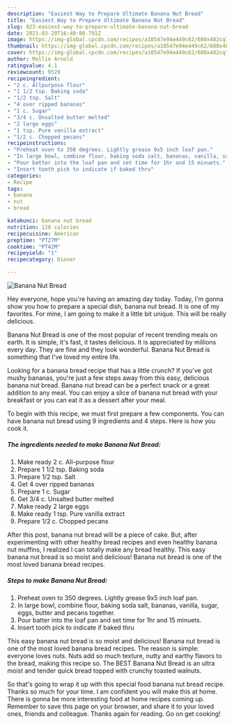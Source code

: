 ```yaml
---
description: "Easiest Way to Prepare Ultimate Banana Nut Bread"
title: "Easiest Way to Prepare Ultimate Banana Nut Bread"
slug: 923-easiest-way-to-prepare-ultimate-banana-nut-bread
date: 2021-03-20T16:40:08.791Z
image: https://img-global.cpcdn.com/recipes/a10547e94e449c62/680x482cq70/banana-nut-bread-recipe-main-photo.jpg
thumbnail: https://img-global.cpcdn.com/recipes/a10547e94e449c62/680x482cq70/banana-nut-bread-recipe-main-photo.jpg
cover: https://img-global.cpcdn.com/recipes/a10547e94e449c62/680x482cq70/banana-nut-bread-recipe-main-photo.jpg
author: Mollie Arnold
ratingvalue: 4.1
reviewcount: 9529
recipeingredient:
- "2 c. Allpurpose flour"
- "1 1/2 tsp. Baking soda"
- "1/2 tsp. Salt"
- "4 over ripped bananas"
- "1 c. Sugar"
- "3/4 c. Unsalted butter melted"
- "2 large eggs"
- "1 tsp. Pure vanilla extract"
- "1/2 c. Chopped pecans"
recipeinstructions:
- "Preheat oven to 350 degrees. Lightly grease 9x5 inch loaf pan."
- "In large bowl, combine flour, baking soda salt, bananas, vanilla, sugar, eggs, butter and pecans together."
- "Pour batter into the loaf pan and set time for 1hr and 15 minuets."
- "Insert tooth pick to indicate if baked thru"
categories:
- Recipe
tags:
- banana
- nut
- bread

katakunci: banana nut bread 
nutrition: 128 calories
recipecuisine: American
preptime: "PT27M"
cooktime: "PT42M"
recipeyield: "1"
recipecategory: Dinner

---
```



![Banana Nut Bread](https://img-global.cpcdn.com/recipes/a10547e94e449c62/680x482cq70/banana-nut-bread-recipe-main-photo.jpg)

Hey everyone, hope you're having an amazing day today. Today, I'm gonna show you how to prepare a special dish, banana nut bread. It is one of my favorites. For mine, I am going to make it a little bit unique. This will be really delicious.

Banana Nut Bread is one of the most popular of recent trending meals on earth. It is simple, it's fast, it tastes delicious. It is appreciated by millions every day. They are fine and they look wonderful. Banana Nut Bread is something that I've loved my entire life.

Looking for a banana bread recipe that has a little crunch? If you&#39;ve got mushy bananas, you&#39;re just a few steps away from this easy, delicious banana nut bread. Banana nut bread can be a perfect snack or a great addition to any meal. You can enjoy a slice of banana nut bread with your breakfast or you can eat it as a dessert after your meal.


To begin with this recipe, we must first prepare a few components. You can have banana nut bread using 9 ingredients and 4 steps. Here is how you cook it.

<!--inarticleads1-->

##### The ingredients needed to make Banana Nut Bread:

1. Make ready 2 c. All-purpose flour
1. Prepare 1 1/2 tsp. Baking soda
1. Prepare 1/2 tsp. Salt
1. Get 4 over ripped bananas
1. Prepare 1 c. Sugar
1. Get 3/4 c. Unsalted butter melted
1. Make ready 2 large eggs
1. Make ready 1 tsp. Pure vanilla extract
1. Prepare 1/2 c. Chopped pecans


After this post, banana nut bread will be a piece of cake. But, after experimenting with other healthy bread recipes and even healthy banana nut muffins, I realized I can totally make any bread healthy. This easy banana nut bread is so moist and delicious! Banana nut bread is one of the most loved banana bread recipes. 

<!--inarticleads2-->

##### Steps to make Banana Nut Bread:

1. Preheat oven to 350 degrees. Lightly grease 9x5 inch loaf pan.
1. In large bowl, combine flour, baking soda salt, bananas, vanilla, sugar, eggs, butter and pecans together.
1. Pour batter into the loaf pan and set time for 1hr and 15 minuets.
1. Insert tooth pick to indicate if baked thru


This easy banana nut bread is so moist and delicious! Banana nut bread is one of the most loved banana bread recipes. The reason is simple: everyone loves nuts. Nuts add so much texture, nutty and earthy flavors to the bread, making this recipe so. The BEST Banana Nut Bread is an ultra moist and tender quick bread topped with crunchy toasted walnuts. 

So that's going to wrap it up with this special food banana nut bread recipe. Thanks so much for your time. I am confident you will make this at home. There is gonna be more interesting food at home recipes coming up. Remember to save this page on your browser, and share it to your loved ones, friends and colleague. Thanks again for reading. Go on get cooking!
